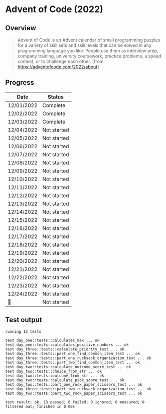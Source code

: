 # Advent of Code (2022)

## Overview

> Advent of Code is an Advent calendar of small programming puzzles for a variety of skill sets and skill levels that can be solved in any programming language you like. People use them as interview prep, company training, university coursework, practice problems, a speed contest, or to challenge each other. [from https://adventofcode.com/2022/about]

## Progress

| Date       | Status      |
| ---------- | ----------- |
| 12/01/2022 | Complete    |
| 12/02/2022 | Complete    |
| 12/03/2022 | Complete    |
| 12/04/2022 | Not started |
| 12/05/2022 | Not started |
| 12/06/2022 | Not started |
| 12/07/2022 | Not started |
| 12/08/2022 | Not started |
| 12/09/2022 | Not started |
| 12/10/2022 | Not started |
| 12/11/2022 | Not started |
| 12/12/2022 | Not started |
| 12/13/2022 | Not started |
| 12/14/2022 | Not started |
| 12/15/2022 | Not started |
| 12/16/2022 | Not started |
| 12/17/2022 | Not started |
| 12/18/2022 | Not started |
| 12/19/2022 | Not started |
| 12/20/2022 | Not started |
| 12/21/2022 | Not started |
| 12/22/2022 | Not started |
| 12/23/2022 | Not started |
| 12/24/2022 | Not started |
| 🎅         | Not started |

## Test output

```
running 13 tests

test day_one::tests::calculates_max ... ok
test day_one::tests::calculates_positive_numbers ... ok
test day_three::tests::calculate_priority_test ... ok
test day_three::tests::part_one_find_common_item_test ... ok
test day_three::tests::part_one_rucksack_organization_test ... ok
test day_three::tests::part_two_find_common_item_test ... ok
test day_two::tests::calculate_outcome_score_test ... ok
test day_two::tests::choice_from_str ... ok
test day_two::tests::outcome_from_str ... ok
test day_two::tests::calculate_pick_score_test ... ok
test day_two::tests::part_one_rock_paper_scissors_test ... ok
test day_three::tests::part_two_rucksack_organization_test ... ok
test day_two::tests::part_two_rock_paper_scissors_test ... ok

test result: ok. 13 passed; 0 failed; 0 ignored; 0 measured; 0 filtered out; finished in 0.00s

```
